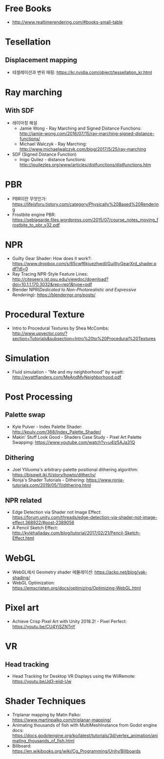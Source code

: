 # Free Books
- http://www.realtimerendering.com/#books-small-table

# Tesellation
## Displacement mapping
- 테셀레이션과 변위 매핑: https://kr.nvidia.com/object/tessellation_kr.html

# Ray marching
## With SDF
- 레이마칭 해설
  - Jamie Wong - Ray Marching and Signed Distance Functions: http://jamie-wong.com/2016/07/15/ray-marching-signed-distance-functions/
  - Michael Walczyk - Ray Marching: http://www.michaelwalczyk.com/blog/2017/5/25/ray-marching
- SDF (Signed Distance Function)
  - Inigo Quilez - distance functions: http://iquilezles.org/www/articles/distfunctions/distfunctions.htm

# PBR
- PBR이란 무엇인가: https://lifeisforu.tistory.com/category/Physically%20Based%20Rendering
- Frostbite engine PBR: https://seblagarde.files.wordpress.com/2015/07/course_notes_moving_frostbite_to_pbr_v32.pdf

# NPR
- Guilty Gear Shader: How does it work?: https://www.dropbox.com/s/65cwf6kjuezhwdl/GuilltyGearXrd_shader.pdf?dl=0
- Ray Tracing NPR-Style Feature Lines: http://citeseerx.ist.psu.edu/viewdoc/download?doi=10.1.1.170.3032&rep=rep1&type=pdf
- Blender NPR(*Dedicated to Non-Photorealistic and Expressive Rendering*): https://blendernpr.org/posts/

# Procedural Texture
- Intro to Procedural Textures by Shea McCombs: http://www.upvector.com/?section=Tutorials&subsection=Intro%20to%20Procedural%20Textures

# Simulation
- Fluid simulation - "Me and my neighborhood" by wyatt: http://wyattflanders.com/MeAndMyNeighborhood.pdf

# Post Processing
## Palette swap
- Kyle Pulver - Index Palette Shader: http://kpulv.com/368/Index_Palette_Shader/
- Makin' Stuff Look Good - Shaders Case Study - Pixel Art Palette Swapping: https://www.youtube.com/watch?v=u4Iz5AJa31Q

## Dithering
- Joel Yliluoma's arbitrary-palette positional dithering algorithm: https://bisqwit.iki.fi/story/howto/dither/jy/
- Ronja's Shader Tutorials - Dithering: https://www.ronja-tutorials.com/2019/05/11/dithering.html

## NPR related
- Edge Detection via Shader not Image Effect: https://forum.unity.com/threads/edge-detection-via-shader-not-image-effect.368922/#post-2389056
- A Pencil Sketch Effect: http://kylehalladay.com/blog/tutorial/2017/02/21/Pencil-Sketch-Effect.html

# WebGL
- WebGL에서 Geometry shader 에뮬레이션: https://acko.net/blog/yak-shading/
- WebGL Optimization: https://emscripten.org/docs/optimizing/Optimizing-WebGL.html

# Pixel art
- Achieve Crisp Pixel Art with Unity 2018.2! - Pixel Perfect: https://youtu.be/CU4YjSZNTnY

# VR
## Head tracking
- Head Tracking for Desktop VR Displays using the WiiRemote: https://youtu.be/Jd3-eiid-Uw

# Shader Techniques
- Triplanar mapping by Matin Palko: https://www.martinpalko.com/triplanar-mapping/
- Animating thousands of fish with MultiMeshInstance from Godot engine docs: https://docs.godotengine.org/ko/latest/tutorials/3d/vertex_animation/animating_thousands_of_fish.html
- Billboard: https://en.wikibooks.org/wiki/Cg_Programming/Unity/Billboards
